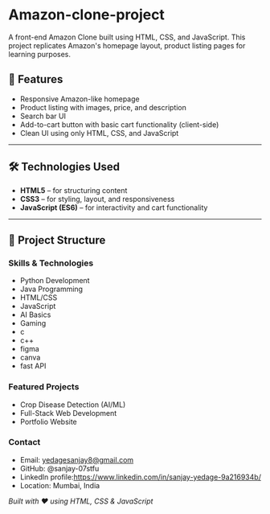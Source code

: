 # Amazon-clone-project
A front-end Amazon Clone built using HTML, CSS, and JavaScript. This project replicates Amazon's homepage layout, product listing pages for learning purposes.


## 📝 Features
- Responsive Amazon-like homepage
- Product listing with images, price, and description
- Search bar UI
- Add-to-cart button with basic cart functionality (client-side)
- Clean UI using only HTML, CSS, and JavaScript

---

## 🛠️ Technologies Used
- **HTML5** – for structuring content
- **CSS3** – for styling, layout, and responsiveness
- **JavaScript (ES6)** – for interactivity and cart functionality

---

## 📂 Project Structure




### Skills & Technologies
- Python Development
- Java Programming
- HTML/CSS
- JavaScript
- AI Basics
- Gaming
- c
- c++
- figma
- canva
- fast API

### Featured Projects
- Crop Disease Detection (AI/ML)
- Full-Stack Web Development
- Portfolio Website

### Contact
- Email: yedagesanjay8@gmail.com
- GitHub: @sanjay-07stfu
- LinkedIn profile:https://www.linkedin.com/in/sanjay-yedage-9a216934b/
- Location: Mumbai, India


*Built with ❤️ using HTML, CSS & JavaScript*
